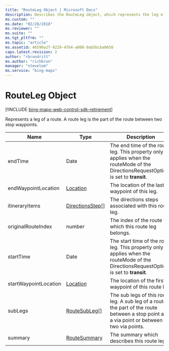 ```yaml
---
title: "RouteLeg Object | Microsoft Docs"
description: Describes the RouteLeg object, which represents the leg of a route, and provides descriptions for each of its properties.
ms.custom: ""
ms.date: "02/28/2018"
ms.reviewer: ""
ms.suite: ""
ms.tgt_pltfrm: ""
ms.topic: "article"
ms.assetid: 46590a2f-9229-4f64-a008-9ab5bcba0658
caps.latest.revision: 2
author: "rbrundritt"
ms.author: "richbrun"
manager: "stevelom"
ms.service: "bing-maps"
---
```


# RouteLeg Object

[!INCLUDE [bing-maps-web-control-sdk-retirement](../../includes/bing-maps-web-control-sdk-retirement.md)]

Represents a leg of a route. A route leg is the part of the route between two stop waypoints.

|   Name                |   Type             |   Description                                                              |
|-----------------------|--------------------|----------------------------------------------------------------------------|
| endTime               | Date           | The end time of the route leg. This property only applies when the routeMode of the DirectionsRequestOptions is set to **transit**.           |
| endWaypointLocation   | [Location](../../map-control-api/location-class.md) | The location of the last waypoint of this leg.                |
| itineraryItems        | [DirectionsStep](directionsstep-object.md)\[\] | The directions steps associated with this route leg.                                                                                          |
| originalRouteIndex    | number             | The index of the route to which this route leg belongs.                    |
| startTime             | Date           | The start time of the route leg. This property only applies when the routeMode of the DirectionsRequestOptions is set to **transit**.         |
| startWaypointLocation | [Location](../../map-control-api/location-class.md) | The location of the first waypoint of this route leg.         |
| subLegs               | [RouteSubLeg](routesubleg-object.md)\[\]    | The sub legs of this route leg. A sub leg of a route is the part of the route between a stop point and a via point or between two via points. |
| summary               | [RouteSummary](routesummary-object.md) | The summary which describes this route leg.          |
